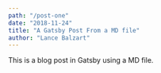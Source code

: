 ```yaml
---
path: "/post-one"
date: "2018-11-24"
title: "A Gatsby Post From a MD file"
author: "Lance Balzart"
---
```


This is a blog post in Gatsby using a MD file.